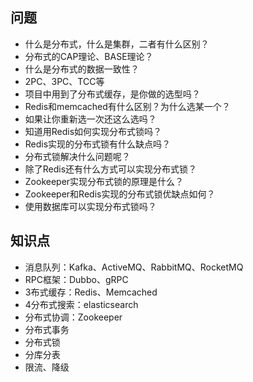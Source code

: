 
## 问题
- 什么是分布式，什么是集群，二者有什么区别？
- 分布式的CAP理论、BASE理论？
- 什么是分布式的数据一致性？
- 2PC、3PC、TCC等
- 项目中用到了分布式缓存，是你做的选型吗？
- Redis和memcached有什么区别？为什么选某一个？
- 如果让你重新选一次还这么选吗？
- 知道用Redis如何实现分布式锁吗？
- Redis实现的分布式锁有什么缺点吗？
- 分布式锁解决什么问题呢？
- 除了Redis还有什么方式可以实现分布式锁？
- Zookeeper实现分布式锁的原理是什么？
- Zookeeper和Redis实现的分布式锁优缺点如何？
- 使用数据库可以实现分布式锁吗？



## 知识点 
- 消息队列：Kafka、ActiveMQ、RabbitMQ、RocketMQ
- RPC框架：Dubbo、gRPC
- 3布式缓存：Redis、Memcached
- 4分布式搜索：elasticsearch
- 分布式协调：Zookeeper
- 分布式事务
- 分布式锁
- 分库分表
- 限流、降级




